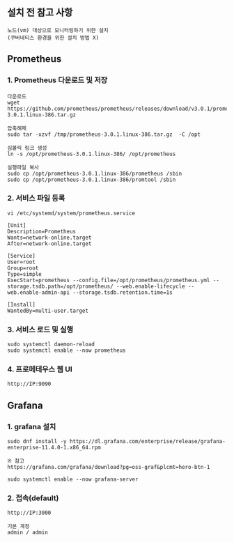 ## 설치 전 참고 사항
```
노드(vm) 대상으로 모니터링하기 위한 설치
(쿠버네티스 환경을 위한 설치 방법 X)
```

## Prometheus
### 1. Prometheus 다운로드 및 저장
```
다운로드
wget https://github.com/prometheus/prometheus/releases/download/v3.0.1/prometheus-3.0.1.linux-386.tar.gz

압축해제
sudo tar -xzvf /tmp/prometheus-3.0.1.linux-386.tar.gz  -C /opt

심볼릭 링크 생성
ln -s /opt/prometheus-3.0.1.linux-386/ /opt/prometheus

실행파일 복사
sudo cp /opt/prometheus-3.0.1.linux-386/prometheus /sbin
sudo cp /opt/prometheus-3.0.1.linux-386/promtool /sbin
```

### 2. 서비스 파일 등록
```
vi /etc/systemd/system/prometheus.service

[Unit]
Description=Prometheus
Wants=network-online.target
After=network-online.target

[Service]
User=root
Group=root
Type=simple
ExecStart=prometheus --config.file=/opt/prometheus/prometheus.yml --storage.tsdb.path=/opt/prometheus/ --web.enable-lifecycle --web.enable-admin-api --storage.tsdb.retention.time=1s

[Install]
WantedBy=multi-user.target
```

### 3. 서비스 로드 및 실행
```
sudo systemctl daemon-reload
sudo systemctl enable --now prometheus
```

### 4. 프로메테우스 웹 UI
```
http://IP:9090
```

## Grafana
### 1. grafana 설치
```
sudo dnf install -y https://dl.grafana.com/enterprise/release/grafana-enterprise-11.4.0-1.x86_64.rpm

※ 참고
https://grafana.com/grafana/download?pg=oss-graf&plcmt=hero-btn-1

sudo systemctl enable --now grafana-server

```
### 2. 접속(default)
```
http://IP:3000

기본 계정
admin / admin

```




